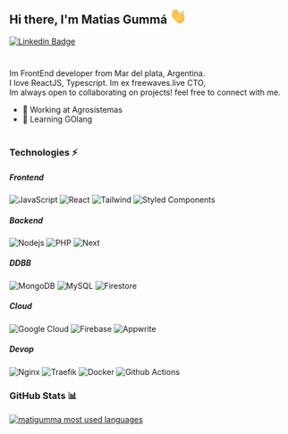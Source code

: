 ## Hi there, I'm Matias Gummá <img src="assets/hi.gif" width="30px">

[![Linkedin Badge](https://img.shields.io/badge/-Matias%20Gummá-0072b1?style=flat&logo=Linkedin&logoColor=white)](https://www.linkedin.com/in/matias-gumma/ "Connect on LinkedIn")

<div style="margin-bottom: 40px"></div>

Im FrontEnd developer from Mar del plata, Argentina. \
I love ReactJS, Typescript. Im ex freewaves.live CTO, \
Im always open to collaborating on projects! feel free to connect with me.

- 🔭 Working at Agrosistemas
- 🌱 Learning GOlang

<div style="margin-bottom: 40px"></div>

### Technologies ⚡

##### Frontend
![JavaScript](https://img.shields.io/badge/-JavaScript-red?style=flat&logo=javascript)
![React](https://img.shields.io/badge/-React-darkblue?style=flat&logo=react)
![Tailwind](https://img.shields.io/badge/-Tailwind-black?style=flat&logo=tailwindcss)
![Styled Components](https://img.shields.io/badge/-StyledComponents-black?style=flat&logo=styledcomponents)
##### Backend
![Nodejs](https://img.shields.io/badge/-Nodejs-red?style=flat&logo=Node.js)
![PHP](https://img.shields.io/badge/-PHP-red?style=flat&logo=PHP)
![Next](https://img.shields.io/badge/-Next-darkblue?style=flat&logo=next.js)
##### DDBB
![MongoDB](https://img.shields.io/badge/-MongoDB-darkgreen?style=flat&logo=mongodb)
![MySQL](https://img.shields.io/badge/-MySQL-darkgreen?style=flat&logo=mysql&logoColor=white)
![Firestore](https://img.shields.io/badge/-Firestore-darkgreen?style=flat&logo=Firebase)
##### Cloud
![Google Cloud](https://img.shields.io/badge/Google%20Cloud-black?style=flat&logo=google-cloud)
![Firebase](https://img.shields.io/badge/-Firebase-darkgreen?style=flat&logo=Firebase)
![Appwrite](https://img.shields.io/badge/-appwrite-black?style=flat&logo=appwrite)
##### Devop
![Nginx](https://img.shields.io/badge/Nginx-black?style=flat&logo=nginx)
![Traefik](https://img.shields.io/badge/traefik-Cloud%20Proxy-blue)
![Docker](https://img.shields.io/badge/-Docker-black?style=flat&logo=docker)
![Github Actions](https://img.shields.io/badge/-Github%20actions-black?style=flat&logo=github-actions&logoColor=white)



### GitHub Stats 📊

<div>
  <a href="#">
    <img align="center" src="https://github-readme-stats.vercel.app/api/top-langs/?username=matigumma&layout=compact&hide=Jupyter%20Notebook,C,Java,Ruby,Makefile,TSQL&langs_count=4&hide_title=true&locale=en&theme=algolia" alt="matigumma most used languages"/>
  </a>
</div>
